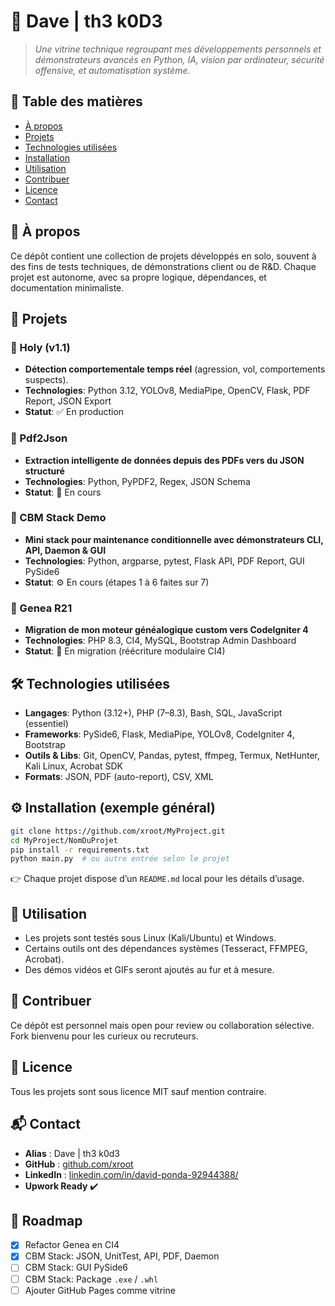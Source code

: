 # 🧠  Dave | th3 k0D3

> *Une vitrine technique regroupant mes développements personnels et démonstrateurs avancés en Python, IA, vision par ordinateur, sécurité offensive, et automatisation système.*

## 📂 Table des matières
- [À propos](#-à-propos)
- [Projets](#-projets)
- [Technologies utilisées](#-technologies-utilisées)
- [Installation](#-installation)
- [Utilisation](#-utilisation)
- [Contribuer](#-contribuer)
- [Licence](#-licence)
- [Contact](#-contact)

## 🧾 À propos

Ce dépôt contient une collection de projets développés en solo, souvent à des fins de tests techniques, de démonstrations client ou de R&D. Chaque projet est autonome, avec sa propre logique, dépendances, et documentation minimaliste.

## 🚀 Projets

### 🔹 Holy (v1.1)
- **Détection comportementale temps réel** (agression, vol, comportements suspects).
- **Technologies**: Python 3.12, YOLOv8, MediaPipe, OpenCV, Flask, PDF Report, JSON Export
- **Statut**: ✅ En production

### 🔹 Pdf2Json
- **Extraction intelligente de données depuis des PDFs vers du JSON structuré**
- **Technologies**: Python, PyPDF2, Regex, JSON Schema
- **Statut**: 🚧 En cours

### 🔹 CBM Stack Demo
- **Mini stack pour maintenance conditionnelle avec démonstrateurs CLI, API, Daemon & GUI**
- **Technologies**: Python, argparse, pytest, Flask API, PDF Report, GUI PySide6
- **Statut**: ⚙️ En cours (étapes 1 à 6 faites sur 7)

### 🔹 Genea R21
- **Migration de mon moteur généalogique custom vers CodeIgniter 4**
- **Technologies**: PHP 8.3, CI4, MySQL, Bootstrap Admin Dashboard
- **Statut**: 🔄 En migration (réécriture modulaire CI4)

## 🛠️ Technologies utilisées

- **Langages**: Python (3.12+), PHP (7–8.3), Bash, SQL, JavaScript (essentiel)
- **Frameworks**: PySide6, Flask, MediaPipe, YOLOv8, CodeIgniter 4, Bootstrap
- **Outils & Libs**: Git, OpenCV, Pandas, pytest, ffmpeg, Termux, NetHunter, Kali Linux, Acrobat SDK
- **Formats**: JSON, PDF (auto-report), CSV, XML

## ⚙️ Installation (exemple général)

```bash
git clone https://github.com/xroot/MyProject.git
cd MyProject/NomDuProjet
pip install -r requirements.txt
python main.py  # ou autre entrée selon le projet
```

👉 Chaque projet dispose d’un `README.md` local pour les détails d’usage.

## 🤖 Utilisation

- Les projets sont testés sous Linux (Kali/Ubuntu) et Windows.
- Certains outils ont des dépendances systèmes (Tesseract, FFMPEG, Acrobat).
- Des démos vidéos et GIFs seront ajoutés au fur et à mesure.

## 🧪 Contribuer

Ce dépôt est personnel mais open pour review ou collaboration sélective. Fork bienvenu pour les curieux ou recruteurs.

## 📄 Licence

Tous les projets sont sous licence MIT sauf mention contraire.

## 📬 Contact

- **Alias** : Dave | th3 k0d3
- **GitHub** : [github.com/xroot](https://github.com/xroot)
- **LinkedIn** : [linkedin.com/in/david-ponda-92944388/](https://linkedin.com/in/david-ponda-92944388/)
- **Upwork Ready** ✔️

## 📌 Roadmap

- [x] Refactor Genea en CI4
- [x] CBM Stack: JSON, UnitTest, API, PDF, Daemon
- [ ] CBM Stack: GUI PySide6
- [ ] CBM Stack: Package `.exe` / `.whl`
- [ ] Ajouter GitHub Pages comme vitrine

